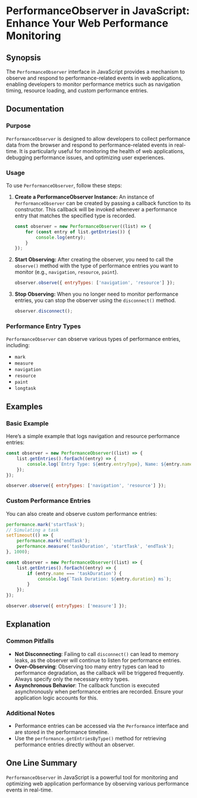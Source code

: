 <!--
Meta Description: # PerformanceObserver in JavaScript: Enhance Your Web Performance Monitoring ## Synopsis The `PerformanceObserver` interface in JavaScript provides a ...
Meta Keywords: performance, entry, performanceobserver, entries, observer
-->

# PerformanceObserver in JavaScript: Enhance Your Web Performance Monitoring

## Synopsis
The `PerformanceObserver` interface in JavaScript provides a mechanism to observe and respond to performance-related events in web applications, enabling developers to monitor performance metrics such as navigation timing, resource loading, and custom performance entries.

## Documentation
### Purpose
`PerformanceObserver` is designed to allow developers to collect performance data from the browser and respond to performance-related events in real-time. It is particularly useful for monitoring the health of web applications, debugging performance issues, and optimizing user experiences.

### Usage
To use `PerformanceObserver`, follow these steps:

1. **Create a PerformanceObserver Instance:**
   An instance of `PerformanceObserver` can be created by passing a callback function to its constructor. This callback will be invoked whenever a performance entry that matches the specified type is recorded.

   ```javascript
   const observer = new PerformanceObserver((list) => {
       for (const entry of list.getEntries()) {
           console.log(entry);
       }
   });
   ```

2. **Start Observing:**
   After creating the observer, you need to call the `observe()` method with the type of performance entries you want to monitor (e.g., `navigation`, `resource`, `paint`).

   ```javascript
   observer.observe({ entryTypes: ['navigation', 'resource'] });
   ```

3. **Stop Observing:**
   When you no longer need to monitor performance entries, you can stop the observer using the `disconnect()` method.

   ```javascript
   observer.disconnect();
   ```

### Performance Entry Types
`PerformanceObserver` can observe various types of performance entries, including:
- `mark`
- `measure`
- `navigation`
- `resource`
- `paint`
- `longtask`

## Examples
### Basic Example
Here’s a simple example that logs navigation and resource performance entries:

```javascript
const observer = new PerformanceObserver((list) => {
    list.getEntries().forEach((entry) => {
        console.log(`Entry Type: ${entry.entryType}, Name: ${entry.name}, Duration: ${entry.duration}`);
    });
});

observer.observe({ entryTypes: ['navigation', 'resource'] });
```

### Custom Performance Entries
You can also create and observe custom performance entries:

```javascript
performance.mark('startTask');
// Simulating a task
setTimeout(() => {
    performance.mark('endTask');
    performance.measure('taskDuration', 'startTask', 'endTask');
}, 1000);

const observer = new PerformanceObserver((list) => {
    list.getEntries().forEach((entry) => {
        if (entry.name === 'taskDuration') {
            console.log(`Task Duration: ${entry.duration} ms`);
        }
    });
});

observer.observe({ entryTypes: ['measure'] });
```

## Explanation
### Common Pitfalls
- **Not Disconnecting**: Failing to call `disconnect()` can lead to memory leaks, as the observer will continue to listen for performance entries.
- **Over-Observing**: Observing too many entry types can lead to performance degradation, as the callback will be triggered frequently. Always specify only the necessary entry types.
- **Asynchronous Behavior**: The callback function is executed asynchronously when performance entries are recorded. Ensure your application logic accounts for this.

### Additional Notes
- Performance entries can be accessed via the `Performance` interface and are stored in the performance timeline.
- Use the `performance.getEntriesByType()` method for retrieving performance entries directly without an observer.

## One Line Summary
`PerformanceObserver` in JavaScript is a powerful tool for monitoring and optimizing web application performance by observing various performance events in real-time.